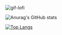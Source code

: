
![gif-lofi](https://user-images.githubusercontent.com/72809297/115433198-a8657d80-a1dd-11eb-879c-1282f094d503.gif)

![Anurag's GitHub stats](https://github-readme-stats.vercel.app/api?username=gabrielcordls&show_icons=true&theme=gotham&&hide=issues,contribs)

[![Top Langs](https://github-readme-stats.vercel.app/api/top-langs/?username=gabrielcordls&theme=gotham&hide=hack)](https://github.com/anuraghazra/github-readme-stats)



